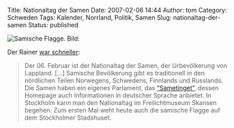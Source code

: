 Title: Nationaltag der Samen
Date: 2007-02-06 14:44
Author: tom
Category: Schweden
Tags: Kalender, Norrland, Politik, Samen
Slug: nationaltag-der-samen
Status: published

![Samische Flagge.
Bild:](/pic/samernas_flagga.png "Samische Flagge. Bild: http://sv.wikipedia.org/wiki/Bild:Sami_flag.svg")

Der Rainer [war
schneller](http://rainersblogg.blogspot.com/2007/02/nationaltag-der-samen.html):

> Der 06. Februar ist der Nationaltag der Samen, der Urbevölkerung von
> Lappland. [...] Samische Bevölkerung gibt es traditionell in den
> nördlichen Teilen Norwegens, Schwedens, Finnlands und Russlands. Die
> Samen haben ein eigenes Parlament, das
> [“Sametinget”](http://www.sametinget.se/sametinget/view.cfm?oid=1820),
> dessen Homepage auch Informationen in deutscher Sprache anbietet. In
> Stockholm kann man den Nationaltag im Freilichtmuseum Skansen begehen.
> Zum ersten Mal weht heute auch die samische Flagge auf dem Stockholmer
> Stadshuset.

